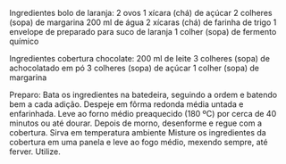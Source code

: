 Ingredientes bolo de laranja:
  2 ovos
  1 xícara (chá) de açúcar
  2 colheres (sopa) de margarina
  200 ml de água
  2 xícaras (chá) de farinha de trigo
  1 envelope de preparado para suco de laranja
  1 colher (sopa) de fermento químico
  
Ingredientes cobertura chocolate:
  200 ml de leite
  3 colheres (sopa) de achocolatado em pó
  3 colheres (sopa) de açúcar
  1 colher (sopa) de margarina
  
Preparo:
  Bata os ingredientes na batedeira, seguindo a ordem e batendo bem a cada adição.
  Despeje em fôrma redonda média untada e enfarinhada.
  Leve ao forno médio preaquecido (180 ºC) por cerca de 40 minutos ou até dourar.
  Depois de morno, desenforme e regue com a cobertura.
  Sirva em temperatura ambiente
  Misture os ingredientes da cobertura em uma panela e leve ao fogo médio, mexendo sempre, até ferver. Utilize.
